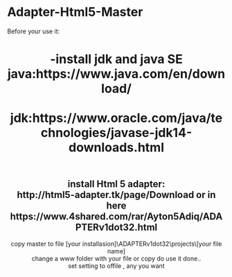 # Adapter-Html5-Master

Before your use it:
<header>
<h1>
-install jdk and java SE 
<br>java:https://www.java.com/en/download/<br>
<br>jdk:https://www.oracle.com/java/technologies/javase-jdk14-downloads.html<br>
</h1>
<header>
<h2>
<body>
<br>install Html 5 adapter:<br>
http://html5-adapter.tk/page/Download
or in here
<br>https://www.4shared.com/rar/Ayton5Adiq/ADAPTERv1dot32.html<br>
</h2>
<header>
<tr>copy master to file  
[your installasion]\ADAPTERv1dot32\projects\[your file name]<tr?
<header>
<header>  
<tr>change a www folder with your file or copy do use it
done..<tr>
<header>
<header>
<tr>set setting to offile , any you want<tr>
  </body>
